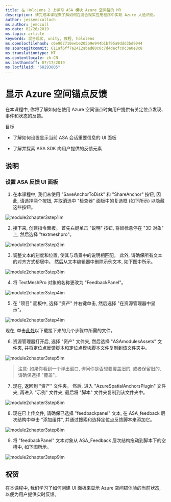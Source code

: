 ```yaml
---
title: 在 HoloLens 2 上学习 ASA 模块 Azure 空间锚的 MR
description: 请完成本课程来了解如何在混合现实应用程序中实现 Azure 人脸识别。
author: jessemcculloch
ms.author: jemccull
ms.date: 02/26/2019
ms.topic: article
keywords: 混合现实, unity, 教程, hololens
ms.openlocfilehash: c6e902710eebe205b9e944b1bf95a9ddd3bd9044
ms.sourcegitcommit: 611af6ff7a2412abad80c0c7d4decfc0c3a0e8c8
ms.translationtype: MT
ms.contentlocale: zh-CN
ms.lasthandoff: 07/17/2019
ms.locfileid: "68293805"
---
```

# <a name="displaying-azure-spatial-anchor-feedback"></a>显示 Azure 空间锚点反馈

在本课程中, 你将了解如何在使用 Azure 空间锚点时向用户提供有关定位点发现、事件和状态的反馈。

目标

* 了解如何设置显示当前 ASA 会话重要信息的 UI 面板

* 了解并探索 ASA SDK 向用户提供的反馈元素

## <a name="instructions"></a>说明

### <a name="set-up-asa-feedback-ui-panel"></a>设置 ASA 反馈 UI 面板

1. 在本课程中, 我们未使用 "SaveAnchorToDisk" 和 "ShareAnchor" 按钮, 因此, 请选择两个按钮, 并取消选中 "检查器" 面板中的复选框 (如下所示) 以隐藏这些按钮。
   

![module2chapter3step1im](images/module2chapter3step1im.PNG)

2. 接下来, 创建指令面板。 首先右键单击 "说明" 按钮, 将鼠标悬停在 "3D 对象" 上, 然后选择 "textmeshpro"。

![module2chapter3step2im](images/module2chapter3step2im.PNG)

3. 调整文本的刻度和位置, 使其与场景中的说明相匹配。 此外, 请确保所有文本的对齐方式都居中。 然后从文本编辑器中删除示例文本, 如下图中所示。

![module2chapter3step3im](images/module2chapter3step3im.PNG)

4. 将 TextMeshPro 对象的名称更改为 "FeedbackPanel"。
   

![module2chapter3step4im](images/module2chapter3step4im.PNG)

5. 在 "项目" 面板中, 选择 "资产" 并右键单击, 然后选择 "在资源管理器中显示"。
   

![module2chapter3step4im](images/module2chapter3step5im.PNG)

现在, 单击[此处](https://onedrive.live.com/?authkey=%21ABXEC8PvyQu8Qd8&id=5B7335C4342BCB0E%21395636&cid=5B7335C4342BCB0E)以下载接下来的几个步骤中所需的文件。

6. 资源管理器打开后, 选择 "资产" 文件夹, 然后选择 "ASAmodulesAssets" 文件夹, 并将定位点反馈脚本和定位点模块脚本文件复制到该文件夹中。 

![module2chapter3step5im](images/module2chapter3step6im.PNG)

> 注意: 如果你看到一个弹出窗口, 询问你是否想要覆盖旧的, 或者保留旧的, 请确保选择 "覆盖"。

7. 现在, 返回到 "资产" 文件夹。 然后, 进入 "AzureSpatialAnchorsPlugin" 文件夹, 再进入 "示例" 文件夹, 最后将 "脚本" 文件夹复制到该文件夹中。 

![module2chapter3step8im](images/module2chapter3step7im.PNG)

8. 现在已上传文件, 请确保已选择 "feedbackpanel" 文本, 在 ASA_feedback 层次结构中单击 "添加组件", 并通过搜索和选择定位点反馈脚本来添加它。 

![module2chapter3step8im](images/module2chapter3step8im.PNG)

9. 将 "feedbackPanel" 文本对象从 ASA_Feedback 层次结构拖动到脚本下的空槽中, 如下图所示。 

![module2chapter3step9im](images/module2chapter3step9im.PNG)

## <a name="congratulations"></a>祝贺

在本课程中, 我们学习了如何创建 UI 面板来显示 Azure 空间锚体验的当前状态, 以便为用户提供实时反馈。


